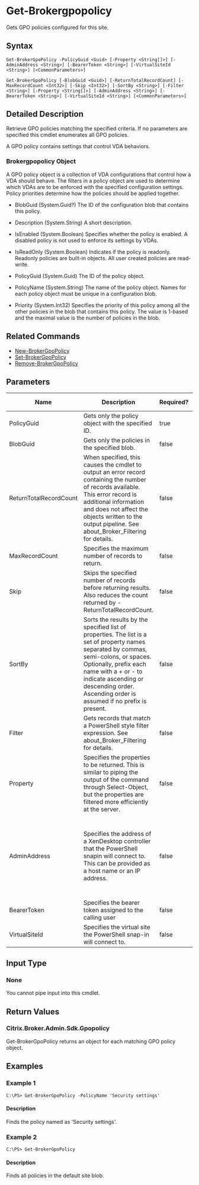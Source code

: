 ﻿
# Get-Brokergpopolicy
Gets GPO policies configured for this site.
## Syntax
```
Get-BrokerGpoPolicy -PolicyGuid <Guid> [-Property <String[]>] [-AdminAddress <String>] [-BearerToken <String>] [-VirtualSiteId <String>] [<CommonParameters>]

Get-BrokerGpoPolicy [-BlobGuid <Guid>] [-ReturnTotalRecordCount] [-MaxRecordCount <Int32>] [-Skip <Int32>] [-SortBy <String>] [-Filter <String>] [-Property <String[]>] [-AdminAddress <String>] [-BearerToken <String>] [-VirtualSiteId <String>] [<CommonParameters>]
```
## Detailed Description
Retrieve GPO policies matching the specified criteria. If no parameters are specified this cmdlet enumerates all GPO policies.

A GPO policy contains settings that control VDA behaviors.


### Brokergpopolicy Object
A GPO policy object is a collection of VDA configurations that control how a VDA should behave. The filters in a policy object are used to determine which VDAs are to be enforced with the specified configuration settings. Policy priorities determine how the policies should be applied together.


  * BlobGuid (System.Guid?) The ID of the configuration blob that contains this policy.

  * Description (System.String) A short description.

  * IsEnabled (System.Boolean) Specifies whether the policy is enabled. A disabled policy is not used to enforce its settings by VDAs.

  * IsReadOnly (System.Boolean) Indicates if the policy is readonly. Readonly policies are built-in objects. All user created policies are read-write.

  * PolicyGuid (System.Guid) The ID of the policy object.

  * PolicyName (System.String) The name of the policy object. Names for each policy object must be unique in a configuration blob.

  * Priority (System.Int32) Specifies the priority of this policy among all the other policies in the blob that contains this policy. The value is 1-based and the maximal value is the number of policies in the blob.


## Related Commands

* [New-BrokerGpoPolicy](./New-BrokerGpoPolicy/)
* [Set-BrokerGpoPolicy](./Set-BrokerGpoPolicy/)
* [Remove-BrokerGpoPolicy](./Remove-BrokerGpoPolicy/)
## Parameters
| Name   | Description | Required? | Pipeline Input | Default Value |
| --- | --- | --- | --- | --- |
| PolicyGuid | Gets only the policy object with the specified ID. | true | false |  |
| BlobGuid | Gets only the policies in the specified blob. | false | false |  |
| ReturnTotalRecordCount | When specified, this causes the cmdlet to output an error record containing the number of records available. This error record is additional information and does not affect the objects written to the output pipeline. See about\_Broker\_Filtering for details. | false | false | False |
| MaxRecordCount | Specifies the maximum number of records to return. | false | false | 250 |
| Skip | Skips the specified number of records before returning results. Also reduces the count returned by -ReturnTotalRecordCount. | false | false | 0 |
| SortBy | Sorts the results by the specified list of properties. The list is a set of property names separated by commas, semi-colons, or spaces. Optionally, prefix each name with a + or - to indicate ascending or descending order. Ascending order is assumed if no prefix is present. | false | false | The default sort order is by name or unique identifier. |
| Filter | Gets records that match a PowerShell style filter expression. See about\_Broker\_Filtering for details. | false | false |  |
| Property | Specifies the properties to be returned. This is similar to piping the output of the command through Select-Object, but the properties are filtered more efficiently at the server. | false | false |  |
| AdminAddress | Specifies the address of a XenDesktop controller that the PowerShell snapin will connect to. This can be provided as a host name or an IP address. | false | false | Localhost. Once a value is provided by any cmdlet, this value will become the default. |
| BearerToken | Specifies the bearer token assigned to the calling user | false | false |  |
| VirtualSiteId | Specifies the virtual site the PowerShell snap-in will connect to. | false | false |  |

## Input Type

### None
You cannot pipe input into this cmdlet.
## Return Values

### Citrix.Broker.Admin.Sdk.Gpopolicy
Get-BrokerGpoPolicy returns an object for each matching GPO policy object.
## Examples

### Example 1
```
C:\PS> Get-BrokerGpoPolicy -PolicyName 'Security settings'
```
#### Description
Finds the policy named as 'Security settings'.
### Example 2
```
C:\PS> Get-BrokerGpoPolicy
```
#### Description
Finds all policies in the default site blob.

